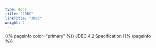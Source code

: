 ```yaml
---
type: docs
title: "JDBC"
linkTitle: "JDBC"
weight: 2
---
```


{{% pageinfo color="primary" %}}
JDBC 4.2 Specification
{{% /pageinfo %}}

